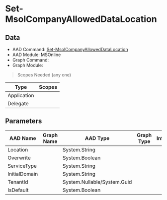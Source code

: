 # Set-MsolCompanyAllowedDataLocation

> 

## Data

+ AAD Command: [Set-MsolCompanyAllowedDataLocation](https://docs.microsoft.com/en-us/powershell/module/MSOnline/Set-MsolCompanyAllowedDataLocation)
+ AAD Module: MSOnline
+ Graph Command: []()
+ Graph Module: 

> Scopes Needed (any one)

|Type|Scopes|
|---|---|
|Application||
|Delegate||

## Parameters

|AAD Name|Graph Name|AAD Type|Graph Type|Infos|
|---|---|---|---|---|
|Location||System.String|||
|Overwrite||System.Boolean|||
|ServiceType||System.String|||
|InitialDomain||System.String|||
|TenantId||System.Nullable/System.Guid|||
|IsDefault||System.Boolean|||


